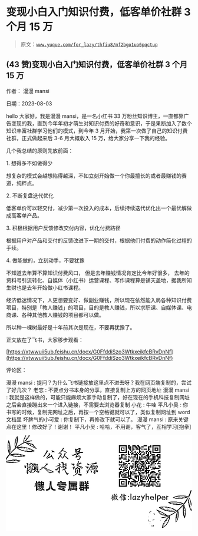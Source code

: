# 变现小白入门知识付费，低客单价社群 3 个月 15 万

> 原文：[`www.yuque.com/for_lazy/thfiu8/mf2bgo1uo6pqctup`](https://www.yuque.com/for_lazy/thfiu8/mf2bgo1uo6pqctup)



## (43 赞)变现小白入门知识付费，低客单价社群 3 个月 15 万 

作者： 漫漫 mansi 

日期：2023-08-03 

hello 大家好，我是漫漫 mansi，是一名小红书 33 万粉丝知识博主，一直都靠广告变现的我，直到今年年初才萌生对知识付费的好奇和意识，于是果断加入了数个知识丰富社群学习他们的模式，到今年 3 月开始，我第一次做了自己的知识付费社群，正式做起来后 3-6 月大概收入 15 万，给大家分享一下我的经验。 

几个我总结的原则先放前面： 

1\. 想得多不如做得少 

想复杂的模式会越想陷得越深，不如立刻开始做一个你最擅长的或者最赚钱的赛道，纯粹点。 

2\. 不断复盘迭代优化 

低客单价可以轻交付，减少第一次投入的成本，后续持续迭代优化出一个最优解做成高客单产品。 

3\. 积极根据用户反馈修改交付内容，优化付费路径 

根据用户对产品和交付的反馈改进下一期的交付，根据他们付费的动作简化过程的手续。 

4\. 做能做的，立刻动手，不要犹豫 

不知道去年算不算知识付费风口， 但是去年赚钱情况肯定比今年好很多， 去年的资料号引流转化、自媒体（小红书）运营课程、写作课程算是铺天盖地，据我所知生财也是去年开始做小红书课程。 

经济低迷情况下，人更想要变好、做副业赚钱，所以现在依然能入局各种知识付费项目，特别是「教人赚钱」的项目，目的是教人赚钱，所以求职课、自媒体课、电商课、各种其他教人赚钱的项目都可以做。 

所以种一棵树最好是十年前其次是现在，不要再犹豫了。 

正文放在了飞书，大家移步观看： 

[https://xtwwuii5ub.feishu.cn/docx/G0FfddiSzo3WtkxeikfcBRvDnNf](https://xtwwuii5ub.feishu.cn/docx/G0FfddiSzo3WtkxeikfcBRvDnNf) 

评论区： 

漫漫 mansi : 提问？为什么飞书链接放这里点不进去呀？我在网页端复制的，尝试了好几次？ 老忘 : 不要点分书本身的分享，直接复制上方的网页地址 漫漫 mansi : 我就是这样做的，可能只能麻烦大家手动复制了，好在现在的手机科技复制网址之后会直接蹦出来一个进入链接，不需要去浏览器复制 小花 : 牛哇 平凡小吴 : 你书写的时候，复制完网址之后，再按一个空格键就可以了，类似复制网址到 word 文档里 坏脾气的小可爱 : 你复制下，再修改下就可以了。 漫漫 mansi : 原来关键点在这里！修改好了！谢谢！ 平凡小吴 : 哈哈，不用谢，客气了，互相学习[抱拳] 

![](img/894d30a529e7c37bcd3392323c99941c.png)  